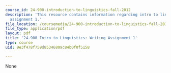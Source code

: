 ```yaml
---
course_id: 24-900-introduction-to-linguistics-fall-2012
description: 'This resource contains information regarding intro to linguistics: writing
  assignment 1.'
file_location: /coursemedia/24-900-introduction-to-linguistics-fall-2012/9e3f478f759d85346809c84b0f0f5158_MIT24_900F12_Assignment1.pdf
file_type: application/pdf
layout: pdf
title: '24.900 Intro to Linguistics: Writing Assignment 1'
type: course
uid: 9e3f478f759d85346809c84b0f0f5158

---
```

None